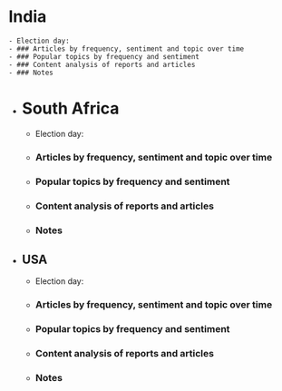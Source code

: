 # India
	- Election day:
	- ### Articles by frequency, sentiment and topic over time
	- ### Popular topics by frequency and sentiment
	- ### Content analysis of reports and articles
	- ### Notes
- # South Africa
	- Election day:
	- ### Articles by frequency, sentiment and topic over time
	- ### Popular topics by frequency and sentiment
	- ### Content analysis of reports and articles
	- ### Notes
- ## USA
	- Election day:
	- ### Articles by frequency, sentiment and topic over time
	- ### Popular topics by frequency and sentiment
	- ### Content analysis of reports and articles
	- ### Notes